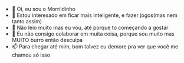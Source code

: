 - 👋 Oi, eu sou o Morriidinho
- 👀 Estou interesado em ficar mais inteligente, e fazer jogos(mas nem tanto assim)
- 🌱 Não leio muito mas eu vou, até porque to começando a gostar
- 💞️ Eu não consigo colaborar em muita coisa, porque sou muito mas MUITO burro então desculpa
- 📫 Para chegar até mim, bom talvez eu demore pra ver que você me chamou só isso


